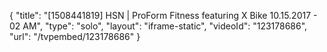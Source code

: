 {
    "title": "[1508441819] HSN | ProForm Fitness featuring X Bike 10.15.2017 - 02 AM",
    "type": "solo",
    "layout": "iframe-static",
    "videoId": "123178686",
    "url": "\/tvpembed\/123178686"
}